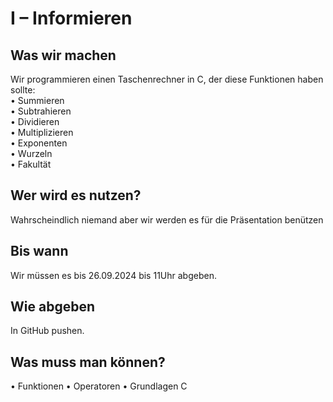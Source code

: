# I – Informieren

## Was wir machen
Wir programmieren einen Taschenrechner in C, der diese Funktionen haben sollte:  
• Summieren  
• Subtrahieren  
• Dividieren  
• Multiplizieren  
• Exponenten  
• Wurzeln  
• Fakultät  


## Wer wird es nutzen?
Wahrscheindlich niemand aber wir werden es für die Präsentation benützen

## Bis wann
Wir müssen es bis 26.09.2024 bis 11Uhr abgeben.

## Wie abgeben
In GitHub pushen.

## Was muss man können?
• Funktionen
• Operatoren
• Grundlagen C

